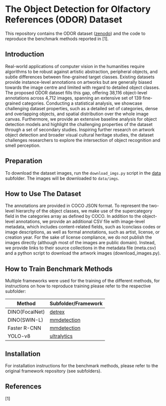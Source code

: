 # The Object Detection for Olfactory References (ODOR) Dataset

This repository contains the ODOR dataset ([zenodo](https://zenodo.org/record/7732038)) and the code to reproduce the benchmark methods  reported in [1].

## Introduction
Real-world applications of computer vision in the humanities require algorithms to be robust against artistic abstraction, peripheral objects, and subtle differences between fine-grained target classes. Existing datasets provide instance-level
annotations on artworks but are generally biased towards the image centre and limited with regard to detailed object classes. The proposed ODOR dataset fills this gap, offering 38,116 object-level annotations across 4,712 images, spanning an extensive set of 139 fine-grained categories. Conducting a statistical analysis, we showcase challenging dataset properties, such as a detailed set of categories, dense and overlapping objects, and spatial distribution over the whole image canvas. Furthermore, we provide an extensive baseline analysis for object detection models and highlight the challenging properties of the dataset through a set of secondary studies. Inspiring further research on artwork object detection and broader visual cultural heritage studies, the dataset challenges researchers to explore the intersection of object recognition and smell perception.

## Preparation
To download the dataset images, run the `download_imgs.py` script in the [data](data) subfolder. The images will be downloaded to `data/imgs`.

## How to Use The Dataset
The annotations are provided in COCO JSON format. To represent the two-level hierarchy of the object classes, we make use of the supercategory field in the categories array as defined by COCO. In addition to the object-level annotations, we provide an additional CSV file with image-level metadata, which includes content-related fields, such as Iconclass codes or image descriptions, as well as formal annotations, such as artist, license, or creation year. For the sake of license compliance, we do not publish the images directly (although most of the images are public domain). Instead, we provide links to their source  collections in the metadata file (meta.csv) and a python script to download the artwork images (download_images.py).

## How to Train Benchmark Methods
Multiple frameworks were used for the training of the different methods, for instructions on how to reproduce training please refer to the respective subfolder:

| Method | Subfolder/Framework |
| --- | --- |
| DINO(FocalNet) | [detrex](detrex) |
| DINO(SWIN-L) | [mmdetection](mmdetection) |
| Faster R-CNN | [mmdetection](mmdetection) |
| YOLO-v8 | [ultralytics](ultralytics) |

## Installation
For installation instructions for the benchmark methods, please refer to the original framework repository (see subfolders).

## References 
[1] 